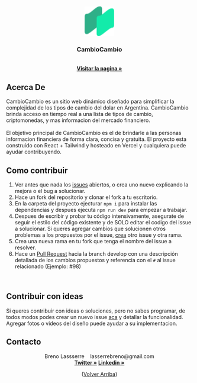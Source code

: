 <br />
<div align="center">
  <a href="">
    <img src="public/logo.svg" alt="Logo" width="80" height="80">
  </a>

  <h3 align="center">CambioCambio</h3>

  <p align="center">
    <br />
    <a href="https://cambiocambio.vercel.app/"><strong>Visitar la pagina »</strong></a>
    <br />
  </p>
</div>

## Acerca De
CambioCambio es un sitio web dinámico diseñado para simplificar la complejidad de los tipos de cambio del dolar en Argentina. CambioCambio brinda acceso en tiempo real a una lista de tipos de cambio, criptomonedas, y mas informacion del mercado financiero. 
<br>    <br /> El objetivo principal de CambioCambio es el de brindarle a las personas informacion financiera de forma clara, concisa y gratuita. El proyecto esta construido con React + Tailwind y hosteado en Vercel y cualquiera puede ayudar contribuyendo.

## Como contribuir
1)  Ver antes que nada los <a href="https://github.com/brenolasserre/CambioCambio/issues" target="__blank">issues</a> abiertos, o crea uno nuevo explicando la mejora o el bug a solucionar.
2)  Hace un fork del repositorio y clonar el fork a tu escritorio.
3)  En la carpeta del proyecto ejecturar `npm i` para instalar las dependencias y despues ejecuta `npm run dev` para empezar a trabajar.
4)  Despues de escribir y probar tu código intensivamente, asegurate de seguir el estilo del código existente y de SOLO editar el codigo del issue a solucionar. Si queres agregar cambios que solucionen otros problemas a los propuestos por el issue, <a href="https://github.com/brenolasserre/CambioCambio/issues/new" target="__blank">crea</a> otro issue y otra rama.
5)  Crea una nueva rama en tu fork que tenga el nombre del issue a resolver.
6)  Hace un <a href="https://github.com/brenolasserre/CambioCambio/pulls">Pull Request</a> hacia la branch develop con una descripción detallada de los cambios propuestos y referencia con el `#` al issue relacionado (Ejemplo: #98)
<br>

## Contribuir con ideas

Si queres contribuir con ideas o soluciones, pero no sabes programar, de todos modos podes crear un nuevo issue <a href="https://github.com/brenolasserre/CambioCambio/issues/new" target="__blank">aca</a> y detallar la funcionalidad. Agregar fotos o videos del diseño puede ayudar a su implementacion.
<br>
## Contacto
<p align="center">
Breno Lassserre &nbsp; &nbsp;lasserrebreno@gmail.com  <br>
<a href="https://twitter.com/brenolasserre"><strong>Twitter »</strong></a>
<a href="https://www.linkedin.com/in/breno-lasserre-8b8586278/"><strong>Linkedin »</strong></a>
</p>

<p align="center">(<a href="#readme-top">Volver Arriba</a>)</p>
